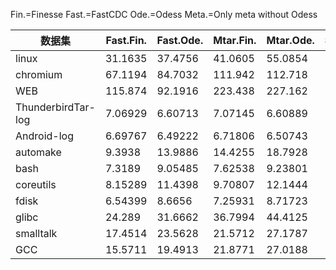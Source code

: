 
Fin.=Finesse
Fast.=FastCDC
Ode.=Odess
Meta.=Only meta without Odess

| 数据集                | Fast.Fin. | Fast.Ode. | Mtar.Fin. | Mtar.Ode. | SA.FineTar | SA.Meta | SA.Ode  |
| ------------------ | --------- | --------- | --------- | --------- | ---------- | ------- | ------- |
| linux              | 31.1635   | 37.4756   | 41.0605   | 55.0854   | 84.0509    | 50.1911 | 73.4865 |
| chromium           | 67.1194   | 84.7032   | 111.942   | 112.718   | 128.448    | 127.199 | 120.126 |
| WEB                | 115.874   | 92.1916   | 223.438   | 227.162   | 245.958    | 243.188 | 233.704 |
| ThunderbirdTar-log | 7.06929   | 6.60713   | 7.07145   | 6.60889   | 8.67753    | 7.79518 | 6.81257 |
| Android-log        | 6.69767   | 6.49222   | 6.71806   | 6.50743   | 10.3117    | 9.79403 | 7.90553 |
| automake           | 9.3938    | 13.9886   | 14.4255   | 18.7928   | 23.795     | 13.7362 | 20.7204 |
| bash               | 7.3189    | 9.05485   | 7.62538   | 9.23801   | 10.4203    | 8.21023 | 9.07142 |
| coreutils          | 8.15289   | 11.4398   | 9.70807   | 12.1444   | 18.3285    | 13.451  | 15.3239 |
| fdisk              | 6.54399   | 8.6656    | 7.25931   | 8.71723   | 11.6088    | 11.9881 | 10.606  |
| glibc              | 24.289    | 31.6662   | 36.7994   | 44.4125   | 54.0683    | 38.4794 | 46.6012 |
| smalltalk          | 17.4514   | 23.5628   | 21.5712   | 27.1787   | 34.1479    | 30.4596 | 31.5137 |
| GCC                | 15.5711   | 19.4913   | 21.8771   | 27.0188   | 35.6228    | 22.2438 | 30.0167 |

